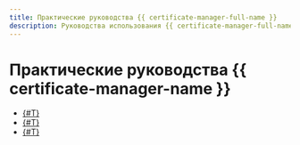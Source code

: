 ```yaml
---
title: Практические руководства {{ certificate-manager-full-name }}
description: Руководства использования {{ certificate-manager-full-name }} в {{ yandex-cloud }}.
---
```


# Практические руководства {{ certificate-manager-name }}

* [{#T}](./nginx-ingress-certificate-manager.md)
* [{#T}](./virtual-hosting.md)
* [{#T}](./gatsby-static-website.md)